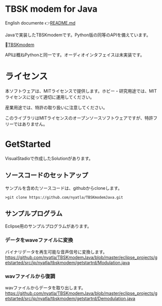 # TBSK modem for Java


English documente 👉[README.md](README.md)


Javaで実装したTBSKmodemです。Python版の同等のAPIを備えています。

🐓[TBSKmodem](https://github.com/nyatla/TBSKmodem)

APIは概ねPythonと同一です。オーディオインタフェイスは未実装です。



# ライセンス

本ソフトウェアは、MITライセンスで提供します。ホビー・研究用途では、MITライセンスに従って適切に運用してください。

産業用途では、特許の取り扱いに注意してください。

このライブラリはMITライセンスのオープンソースソフトウェアですが、特許フリーではありません。



# GetStarted

VisualStadioで作成したSolutionがあります。

## ソースコードのセットアップ
サンプルを含めたソースコードは、githubからcloneします。

```
>git clone https://github.com/nyatla/TBSKmodemJava.git
```


## サンプルプログラム

Eclipse用のサンプルプログラムがあります。

### データをwaveファイルに変換
バイナリデータを再生可能な音声信号に変換します。
https://github.com/nyatla/TBSKmodemJava/blob/master/eclipse_projects/getstarted/src/jp/nyatla/tbskmodem/getstartrd/Modulation.java

### wavファイルから復調
wavファイルからデータを取り出します。
https://github.com/nyatla/TBSKmodemJava/blob/master/eclipse_projects/getstarted/src/jp/nyatla/tbskmodem/getstartrd/Demodulation.java

